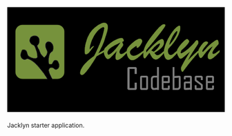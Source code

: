 ## ![Jacklyn Application](web/images/applicationloginbanner.png?raw=true)
  Jacklyn starter application.
